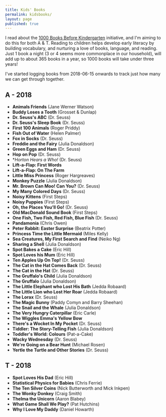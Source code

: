 ```yaml
---
title: Kids' Books
permalink: kidsbooks/
layout: page
published: true
---
```

I read about the [1000 Books Before Kindergarten](https://1000booksbeforekindergarten.org/) initiative, and I'm aiming to do this for both A & T. Reading to children helps develop early literacy by building vocabulary, and nurturing a love of books, language, and reading. Just 1 book a night (3 or 4 seems more commonplace in our household), will add up to about 365 books in a year, so 1000 books will take under three years!

I've started logging books from 2018-06-15 onwards to track just how many we can get through together.

## A - 2018

- **Animals Friends** (Jane Werner Watson)
- **Buddy Loses a Tooth** (Grosset & Dunlap)
- **Dr. Seuss's ABC** (Dr. Seuss)
- **Dr. Seuss's Sleep Book** (Dr. Seuss)
- **First 100 Animals** (Roger Priddy)
- **Fish Out of Water** (Helen Palmer)
- **Fox in Socks** (Dr. Seuss)
- **Freddie and the Fairy** (Julia Donaldson)
- **Green Eggs and Ham** (Dr. Seuss)
- **Hop on Pop** (Dr. Seuss)
- **Horton Hears a Who!* (Dr. Seuss)
- **Lift-a-Flap: First Words**
- **Lift-a-Flap: On The Farm**
- **Little Miss Princess** (Roger Hargreaves)
- **Monkey Puzzle** (Julia Donaldson)
- **Mr. Brown Can Moo! Can You?** (Dr. Seuss)
- **My Many Colored Days** (Dr. Seuss)
- **Noisy Kittens** (First Steps)
- **Noisy Puppies** (First Steps)
- **Oh, the Places You’ll Go!** (Dr. Seuss)
- **Old MacDonald Sound Book** (First Steps)
- **One Fish, Two Fish, Red Fish, Blue Fish** (Dr. Seuss)
- **Pandamonia** (Chris Owen)
- **Peter Rabbit: Easter Surprise** (Beatrix Potter)
- **Princess Time the Little Mermaid** (Miles Kelly)
- **Sea Creatures, My First Search and Find** (Neiko Ng)
- **Sharing a Shell** (Julia Donaldson)
- **Spot Bakes a Cake** (Eric Hill)
- **Spot Loves his Mum** (Eric Hill)
- **Ten Apples Up On Top!** (Dr. Seuss)
- **The Cat in the Hat Comes Back** (Dr. Seuss)
- **The Cat in the Hat** (Dr. Seuss)
- **The Gruffalo's Child** (Julia Donaldson)
- **The Gruffalo** (Julia Donaldson)
- **The Little Elephant who Lost His Bath** (Jedda Robaard)
- **The Little Lion who Lost Her Roar** (Jedda Robaard)
- **The Lorax** (Dr. Seuss)
- **The Magic Bunny** (Paddy Comyn and Barry Sheehan)
- **The Snail and the Whale** (Julia Donaldson)
- **The Very Hungry Caterpillar** (Eric Carle)
- **The Wiggles Emma's Yellow Bow**
- **There's a Wocket In My Pocket** (Dr. Seuss)
- **Tiddler: The Story-Telling Fish** (Julia Donaldson)
- **Toddler's World: Colours** (Pat-a-Cake)
- **Wacky Wednesday** (Dr. Seuss)
- **We're Going on a Bear Hunt** (Michael Rosen)
- **Yertle the Turtle and Other Stories** (Dr. Seuss)

## T - 2018

- **Spot Loves His Dad** (Eric Hill)
- **Statistical Physics for Babies** (Chris Ferrie)
- **The Ten Silver Coins** (Nick Butterworth and Mick Inkpen)
- **The Wonky Donkey** (Craig Smith)
- **Thelma the Unicorn** (Aaron Blabey)
- **What Game Shall We Play?** (Pat Hutchins)
- **Why I Love My Daddy** (Daniel Howarth)